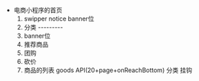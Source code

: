 - 电商小程序的首页
  1. swipper notice banner位
  2. 分类 --------- 
  3. banner位
  4. 推荐商品
  5. 团购          
  6. 砍价
  7. 商品的列表 goods API(20+page+onReachBottom) 分类 挂钩 